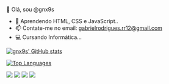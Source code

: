 👋 Olá, sou @gnx9s

- 📝 Aprendendo HTML, CSS e JavaScript..
- 📫 Contate-me no email: gabrielrodrigues.rr12@gmail.com
- 💻 Cursando Informática...

[![gnx9s' GitHub stats](https://github-readme-stats.vercel.app/api?username=gnx9s&show_icons=true&theme=dark)](https://github.com/gnx9s/github-readme-stats)

[![Top Languages](https://github-readme-stats.vercel.app/api/top-langs/?username=gnx9s&theme=dark)](https://github.com/gnx9s/github-readme-stats)

<div> 
  <a href="https://www.youtube.com/channel/UCutpKcMQlC6Gjm_A4YTGhVA" target="_blank"><img src="https://img.shields.io/badge/YouTube-FF0000?style=for-the-badge&logo=youtube&logoColor=white" target="_blank"></a>
  <a href="https://instagram.com/gnx9s" target="_blank"><img src="https://img.shields.io/badge/-Instagram-%23E4405F?style=for-the-badge&logo=instagram&logoColor=white" target="_blank"></a>
 	<a href="https://www.twitch.tv/m0rgwrld" target="_blank"><img src="https://img.shields.io/badge/Twitch-9146FF?style=for-the-badge&logo=twitch&logoColor=white" target="_blank"></a>
  <a href = "mailto:gabrielrodrigues.rr12@gmail.com"><img src="https://img.shields.io/badge/-Gmail-%23333?style=for-the-badge&logo=gmail&logoColor=white" target="_blank"></a>
</div>
